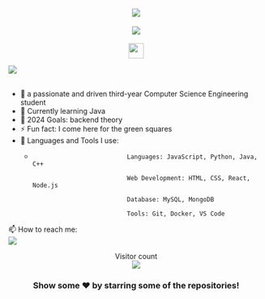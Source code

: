 <h1 align="center">
  <a href="#">
    <img src="https://readme-typing-svg.herokuapp.com/?lines=Hey,+There!+👋;Ekta+Arora+Here...;It's+great+connecting+with+you!&center=true&size=22">
  </a>
</h1>

<p align="center">

   <a href="https://www.linkedin.com/in/ekta-arora-18b3461b1/" alt="LINKEDIN Follow">
  <img src="https://img.shields.io/badge/LinkedIn-0077B5?style=for-the-badge&logo=linkedin&logoColor=white"/></a>
 </a><br><br>

 <img src="https://emojis.slackmojis.com/emojis/images/1593555389/9579/blob_excited.gif?1593555389" width="30"/>

 <img src="https://activity-graph.herokuapp.com/graph?username=ektaarora16&theme=dracula&bg_color=00000000&color=878787&line=4c8ed9&point=00000000&area=true&hide_border=true"><br><br>

 - 🔭 a passionate and driven third-year Computer Science Engineering student
- 🌱 Currently learning Java
- 🤝 2024 Goals: backend theory
- ⚡ Fun fact: I come here for the green squares
- 🔧 Languages and Tools I use:
  -                               Languages: JavaScript, Python, Java, C++
  
                                  Web Development: HTML, CSS, React, Node.js
  
                                  Database: MySQL, MongoDB
  
                                  Tools: Git, Docker, VS Code


📫 How to reach me:<br>
<code>[<img src="https://img.shields.io/badge/linkedin-%230077b5.svg?&style=for-the-badge&logo=linkedin&logoColor=white" />](https://www.linkedin.com/in/ekta-arora-18b3461b1/)</code> 
<p align="center"> 
  Visitor count<br>
  <img src="https://profile-counter.glitch.me/ektaarora16/count.svg" />
</p>
 <div align="center">
 
 ### Show some ❤️ by starring some of the repositories!

</div>


